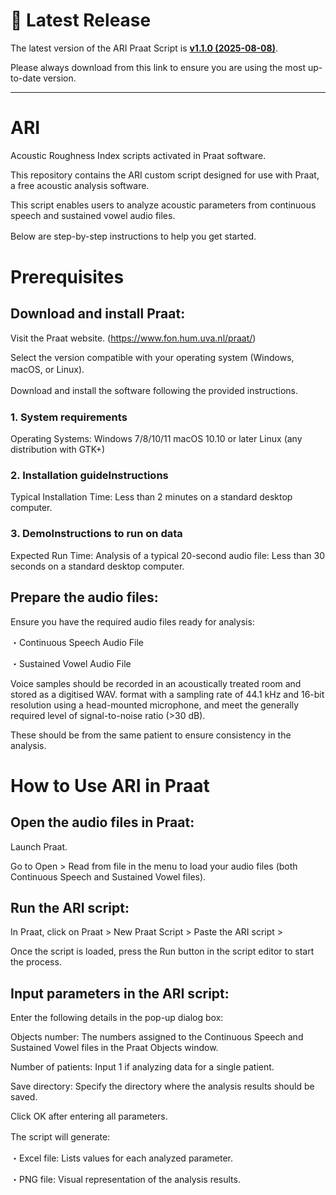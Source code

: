 # **📢 Latest Release**

The latest version of the ARI Praat Script is **[v1.1.0 (2025-08-08)](https://github.com/LarynxOsaka/ARI/releases/latest)**.

Please always download from this link to ensure you are using the most up-to-date version.

---
# ARI
Acoustic Roughness Index scripts activated in Praat software.

This repository contains the ARI custom script designed for use with Praat, a free acoustic analysis software.

This script enables users to analyze acoustic parameters from continuous speech and sustained vowel audio files.

Below are step-by-step instructions to help you get started.　　

# Prerequisites
## Download and install Praat:
Visit the Praat website. (https://www.fon.hum.uva.nl/praat/)

Select the version compatible with your operating system (Windows, macOS, or Linux).　　

Download and install the software following the provided instructions.　

### 1. System requirements
Operating Systems:
Windows 7/8/10/11
macOS 10.10 or later
Linux (any distribution with GTK+)

### 2. Installation guideInstructions
Typical Installation Time:
Less than 2 minutes on a standard desktop computer.
  
### 3. DemoInstructions to run on data
Expected Run Time:
Analysis of a typical 20-second audio file: Less than 30 seconds on a standard desktop computer.

## Prepare the audio files:
Ensure you have the required audio files ready for analysis:

・Continuous Speech Audio File

・Sustained Vowel Audio File

Voice samples should be recorded in an acoustically treated room and stored as a digitised WAV. format with a sampling rate of 44.1 kHz and 16-bit resolution using a head-mounted microphone, and meet the generally required level of signal-to-noise ratio (>30 dB). 

These should be from the same patient to ensure consistency in the analysis.

# How to Use ARI in Praat
## Open the audio files in Praat:
Launch Praat.

Go to Open > Read from file in the menu to load your audio files (both Continuous Speech and Sustained Vowel files).

## Run the ARI script:
In Praat, click on Praat > New Praat Script > Paste the ARI script > 

Once the script is loaded, press the Run button in the script editor to start the process.

## Input parameters in the ARI script:
Enter the following details in the pop-up dialog box:

Objects number: The numbers assigned to the Continuous Speech and Sustained Vowel files in the Praat Objects window.

Number of patients: Input 1 if analyzing data for a single patient.

Save directory: Specify the directory where the analysis results should be saved.

Click OK after entering all parameters.

The script will generate:　　

・Excel file: Lists values for each analyzed parameter.　

・PNG file: Visual representation of the analysis results.　




 

